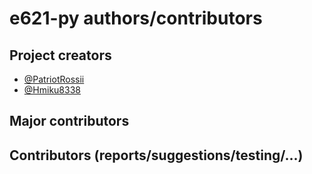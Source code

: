# e621-py authors/contributors

## Project creators

* [@PatriotRossii](https://github.com/PatriotRossii)
* [@Hmiku8338](https://github.com/Hmiku8338)

## Major contributors

## Contributors (reports/suggestions/testing/...)
